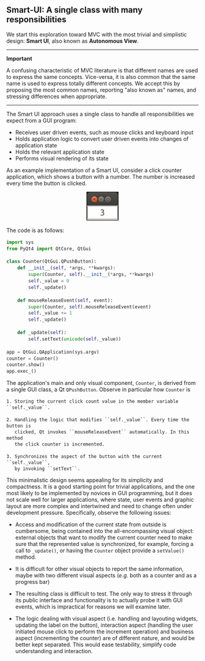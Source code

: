 Smart-UI: A single class with many responsibilities
---------------------------------------------------

We start this exploration toward MVC with the most trivial and simplistic design: **Smart UI**, also known as **Autonomous View**. 

----
**Important**
    
A confusing characteristic of MVC literature is that different names are used to express the same concepts. Vice-versa, it is also common that the same name is used to express totally different concepts. We accept this by proposing the most common names, reporting "also known as" names, and stressing differences when appropriate.

----


The Smart UI approach uses a single class to handle all responsibilities we expect from a GUI program:

   - Receives user driven events, such as mouse clicks and keyboard input
   - Holds application logic to convert user driven events into changes of application state
   - Holds the relevant application state
   - Performs visual rendering of its state

As an example implementation of a Smart UI, consider a click counter application, which shows a button with a number. The number is increased every time the button is clicked. 
  
<p align="center">
  <img src="../_static/images/SmartUI.png"/>
</p>  

The code is as follows:

```python
import sys
from PyQt4 import QtCore, QtGui

class Counter(QtGui.QPushButton):
    def __init__(self, *args, **kwargs):
        super(Counter, self).__init__(*args, **kwargs)
        self._value = 0
        self._update()

    def mouseReleaseEvent(self, event):
        super(Counter, self).mouseReleaseEvent(event)
        self._value += 1
        self._update()

    def _update(self):
        self.setText(unicode(self._value))

app = QtGui.QApplication(sys.argv)
counter = Counter()
counter.show()
app.exec_()
```

The application's main and only visual component, ``Counter``, is derived from
a single GUI class, a Qt ``QPushButton``. Observe in particular how ``Counter`` is

    1. Storing the current click count value in the member variable ``self._value``. 

    2. Handling the logic that modifies ``self._value``. Every time the button is
       clicked, Qt invokes ``mouseReleaseEvent`` automatically. In this method 
       the click counter is incremented. 

    3. Synchronizes the aspect of the button with the current ``self._value``, 
       by invoking ``setText``.

This minimalistic design seems appealing for its simplicity and compactness.
It is a good starting point for trivial applications, and the one most likely to
be implemented by novices in GUI programming, but it does not scale well for
larger applications, where state, user events and graphic layout are more
complex and intertwined and need to change often under development pressure. 
Specifically, observe the following issues:

   - Access and modification of the current state from outside is cumbersome, being
     contained into the all-encompassing visual object: external objects that want to
     modify the current counter need to make sure that the represented value is
     synchronized, for example, forcing a call to ``_update()``, or having the
    ``Counter`` object provide a ``setValue()`` method.

   - It is difficult for other visual objects to report the same information,
     maybe with two different visual aspects (*e.g.* both as a counter and as a
     progress bar)

   - The resulting class is difficult to test. The only way to stress it through
     its public interface and functionality is to actually probe it with GUI
     events, which is impractical for reasons we will examine later.

   - The logic dealing with visual aspect (i.e. handling and layouting widgets,
     updating the label on the button), interaction aspect (handling the user
     initiated mouse click to perform the increment operation) and business aspect
     (incrementing the counter) are of different nature, and would be better kept
     separated. This would ease testability, simplify code understanding and
     interaction.


